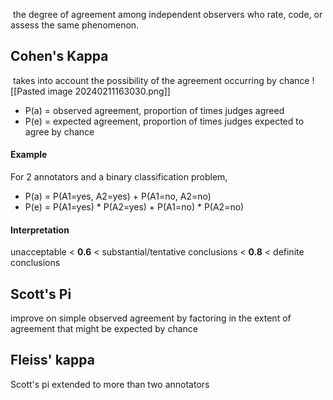  the degree of agreement among independent observers who rate, code, or assess the same phenomenon.

## Cohen's Kappa
 takes into account the possibility of the agreement occurring by chance
![[Pasted image 20240211163030.png]]

- P(a) = observed agreement, proportion of times judges agreed 
- P(e) = expected agreement, proportion of times judges expected to agree by chance

#### Example
For 2 annotators and a binary classification problem,

- P(a) = P(A1=yes, A2=yes) + P(A1=no, A2=no)
- P(e) = P(A1=yes) * P(A2=yes) + P(A1=no) * P(A2=no)

#### Interpretation

unacceptable < **0.6** < substantial/tentative conclusions < **0.8** < definite conclusions
## Scott's Pi
improve on simple observed agreement by factoring in the extent of agreement that might be expected by chance

## Fleiss' kappa
Scott's pi extended to more than two annotators